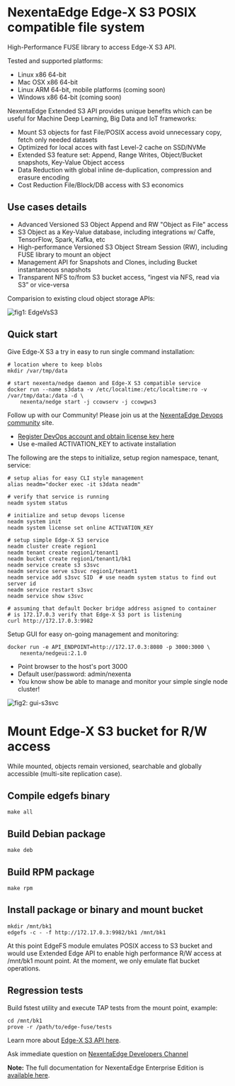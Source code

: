 # NexentaEdge Edge-X S3 POSIX compatible file system

High-Performance FUSE library to access Edge-X S3 API.

Tested and supported platforms:

- Linux x86 64-bit
- Mac OSX x86 64-bit
- Linux ARM 64-bit, mobile platforms (coming soon)
- Windows x86 64-bit (coming soon)

NexentaEdge Extended S3 API provides unique benefits which can be useful for Machine Deep Learning, Big Data and IoT frameworks:

* Mount S3 objects for fast File/POSIX access avoid unnecessary copy, fetch only needed datasets
* Optimized for local acces with fast Level-2 cache on SSD/NVMe
* Extended S3 feature set: Append, Range Writes, Object/Bucket snapshots, Key-Value Object access
* Data Reduction with global inline de-duplication, compression and erasure encoding
* Cost Reduction File/Block/DB access with S3 economics

## Use cases details

* Advanced Versioned S3 Object Append and RW "Object as File" access
* S3 Object as a Key-Value database, including integrations w/ Caffe, TensorFlow, Spark, Kafka, etc
* High-performance Versioned S3 Object Stream Session (RW), including FUSE library to mount an object
* Management API for Snapshots and Clones, including Bucket instantaneous snapshots
* Transparent NFS to/from S3 bucket access, “ingest via NFS, read via S3” or vice-versa

Comparision to existing cloud object storage APIs:

![fig1: EdgeVsS3](https://raw.githubusercontent.com/nexenta/nedge-dev/master/images/EdgeVsS3.png)

## Quick start

Give Edge-X S3 a try in easy to run single command installation:

```console
# location where to keep blobs
mkdir /var/tmp/data
    
# start nexenta/nedge daemon and Edge-X S3 compatible service
docker run --name s3data -v /etc/localtime:/etc/localtime:ro -v /var/tmp/data:/data -d \
    nexenta/nedge start -j ccowserv -j ccowgws3

```

Follow up with our Community! Please join us at the [NexentaEdge Devops community](https://community.nexenta.com/s/topic/0TOU0000000brtXOAQ/nexentaedge) site.

* [Register DevOps account and obtain license key here](https://community.nexenta.com/s/devops-edition)
* Use e-mailed ACTIVATION_KEY to activate installation

The following are the steps to initialize, setup region namespace, tenant, service:
    
```console
# setup alias for easy CLI style management
alias neadm="docker exec -it s3data neadm"
    
# verify that service is running
neadm system status
    
# initialize and setup devops license
neadm system init
neadm system license set online ACTIVATION_KEY
    
# setup simple Edge-X S3 service
neadm cluster create region1
neadm tenant create region1/tenant1
neadm bucket create region1/tenant1/bk1
neadm service create s3 s3svc
neadm service serve s3svc region1/tenant1
neadm service add s3svc SID  # use neadm system status to find out server id
neadm service restart s3svc
neadm service show s3svc
    
# assuming that default Docker bridge address asigned to container
# is 172.17.0.3 verify that Edge-X S3 port is listening
curl http://172.17.0.3:9982
```

Setup GUI for easy on-going management and monitoring:

```console
docker run -e API_ENDPOINT=http://172.17.0.3:8080 -p 3000:3000 \
    nexenta/nedgeui:2.1.0
```

* Point browser to the host's port 3000
* Default user/password: admin/nexenta
* You know show be able to manage and monitor your simple single node cluster!

![fig2: gui-s3svc](https://raw.githubusercontent.com/nexenta/nedge-dev/master/images/nedgeui-s3svc.png)

# Mount Edge-X S3 bucket for R/W access

While mounted, objects remain versioned, searchable and globally accessible (multi-site replication case).

## Compile edgefs binary

```console
make all
```

## Build Debian package

```console
make deb
```

## Build RPM package

```console
make rpm
```

## Install package or binary and mount bucket

```console
mkdir /mnt/bk1
edgefs -c - -f http://172.17.0.3:9982/bk1 /mnt/bk1
```

At this point EdgeFS module emulates POSIX access to S3 bucket and would use Extended Edge API to enable high performance R/W access at /mnt/bk1 mount point. At the moment, we only emulate flat bucket operations.

## Regression tests

Build fstest utility and execute TAP tests from the mount point, example:

```console
cd /mnt/bk1
prove -r /path/to/edge-fuse/tests
```

Learn more about [Edge-X S3 API here](https://edgex.docs.apiary.io).

Ask immediate question on [NexentaEdge Developers Channel](https://nexentaedge.slack.com/messages/general/)

**Note:** The full documentation for NexentaEdge Enterprise Edition is [available here](https://nexenta.com/products/nexentaedge).
